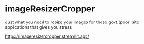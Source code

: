 # imageResizerCropper
Just what you need to resize your images for those govt.(poor) site applications that gives you stress



https://imageresizercropper.streamlit.app/
